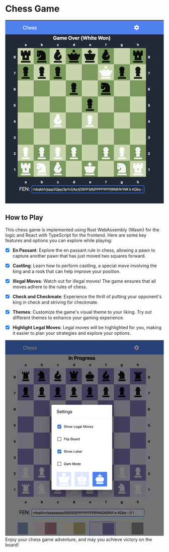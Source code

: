# Chess Game

![chess game scholar's mate](./screenshots/scholars_mate.png)

## How to Play

This chess game is implemented using Rust WebAssembly (Wasm) for the logic and React with TypeScript for the frontend. Here are some key features and options you can explore while playing:

- [x] **En Passant**: Explore the en passant rule in chess, allowing a pawn to capture another pawn that has just moved two squares forward.

- [x] **Castling**: Learn how to perform castling, a special move involving the king and a rook that can help improve your position.

- [x] **Illegal Moves**: Watch out for illegal moves! The game ensures that all moves adhere to the rules of chess.

- [x] **Check and Checkmate**: Experience the thrill of putting your opponent's king in check and striving for checkmate.

- [x] **Themes**: Customize the game's visual theme to your liking. Try out different themes to enhance your gaming experience.
- [x] **Highlight Legal Moves**: Legal moves will be highlighted for you, making it easier to plan your strategies and explore your options.

![settings](./screenshots/settings.png)
Enjoy your chess game adventure, and may you achieve victory on the board!
